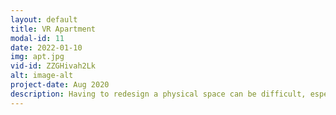```yaml
---
layout: default
title: VR Apartment
modal-id: 11
date: 2022-01-10
img: apt.jpg
vid-id: ZZGHivah2Lk
alt: image-alt
project-date: Aug 2020
description: Having to redesign a physical space can be difficult, especially if you're not able to be physically present. That's the situation I found myself in before making this project. My old house was getting a redesign, and I wanted to get a sense of the new space before we hire contractors to do it. I asked my dad to send me the blueprint, and I made this prototype so we can share screen and walk through it together before deciding on the final design. 
---
```


